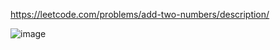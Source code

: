 https://leetcode.com/problems/add-two-numbers/description/

![image](https://github.com/ai-kmu/etc/assets/78579124/dd1ce89c-cc2f-4681-9967-84f4f837fbda)
